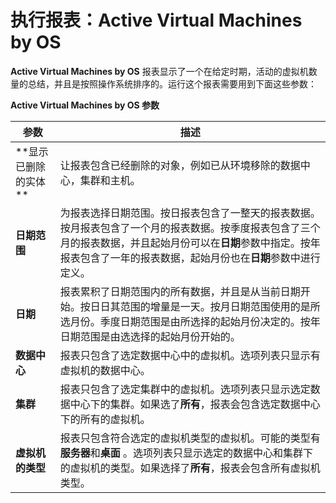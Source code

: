 # 执行报表：Active Virtual Machines by OS

**Active Virtual Machines by OS** 报表显示了一个在给定时期，活动的虚拟机数量的总结，并且是按照操作系统排序的。运行这个报表需要用到下面这些参数：

**Active Virtual Machines by OS 参数**

| 参数 | 描述 |
| ---- | ---- |
| **显示已删除的实体 **| 让报表包含已经删除的对象，例如已从环境移除的数据中心，集群和主机。 |
| **日期范围** | 为报表选择日期范围。按日报表包含了一整天的报表数据。按月报表包含了一个月的报表数据。按季度报表包含了三个月的报表数据，并且起始月份可以在**日期**参数中指定。按年报表包含了一年的报表数据，起始月份也在**日期**参数中进行定义。 |
| **日期** | 报表累积了日期范围内的所有数据，并且是从当前日期开始。按日日其范围的增量是一天。按月日期范围使用的是所选月份。季度日期范围是由所选择的起始月份决定的。按年日期范围是由选选择的起始月份开始的。 |
| **数据中心** | 报表只包含了选定数据中心中的虚拟机。选项列表只显示有虚拟机的数据中心。 |
| **集群** | 报表只包含了选定集群中的虚拟机。选项列表只显示选定数据中心下的集群。如果选了**所有**，报表会包含选定数据中心下的所有的虚拟机。 |
| **虚拟机的类型** | 报表只包含符合选定的虚拟机类型的虚拟机。可能的类型有**服务器**和**桌面** 。选项列表只显示选定的数据中心和集群下的虚拟机的类型。如果选择了**所有**，报表会包含所有虚拟机类型。|
